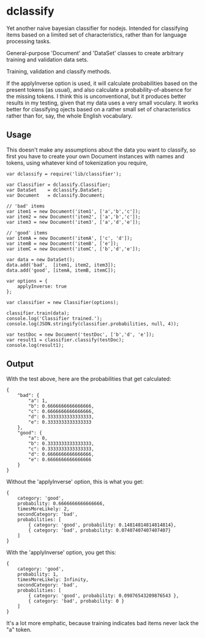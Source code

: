 dclassify
=========

Yet another naive bayesian classifier for nodejs. Intended for classifying items based on a limited set of 
characteristics, rather than for language processing tasks.

General-purpose 'Document' and 'DataSet' classes to create arbitrary training and validation data sets.

Training, validation and classify methods.

If the applyInverse option is used, it will calculate probabilities based on the present tokens (as usual),
and also calculate a probability-of-absence for the missing tokens. I think this is unconventional, but it
produces better results in my testing, given that my data uses a very small voculary. It works better for
classifying ojects based on a rather small set of characteristics rather than for, say, the whole English 
vocabulary.

Usage
-----

This doesn't make any assumptions about the data you want to classify, so first you have to create your own 
Document instances with names and tokens, using whatever kind of tokenization you require, 

    var dclassify = require('lib/classifier');
    
    var Classifier = dclassify.Classifier;
    var DataSet    = dclassify.DataSet;
    var Document   = dclassify.Document;
    
    // 'bad' items
    var item1 = new Document('item1', ['a','b','c']);
    var item2 = new Document('item2', ['a','b','c']);
    var item3 = new Document('item3', ['a','d','e']);

    // 'good' items
    var itemA = new Document('itemA', ['c', 'd']);
    var itemB = new Document('itemB', ['e']);
    var itemC = new Document('itemC', ['b','d','e']);

    var data = new DataSet();
    data.add('bad',  [item1, item2, item3]);    
    data.add('good', [itemA, itemB, itemC]);
    
    var options = {
        applyInverse: true
    };
    
    var classifier = new Classifier(options);
    
    classifier.train(data);
    console.log('Classifier trained.');
    console.log(JSON.stringify(classifier.probabilities, null, 4));
    
    var testDoc = new Document('testDoc', ['b','d', 'e']);    
    var result1 = classifier.classify(testDoc);
    console.log(result1);
    
Output
------

With the test above, here are the probabilities that get calculated:

    {
        "bad": {
            "a": 1,
            "b": 0.6666666666666666,
            "c": 0.6666666666666666,
            "d": 0.3333333333333333,
            "e": 0.3333333333333333
        },
        "good": {
            "a": 0,
            "b": 0.3333333333333333,
            "c": 0.3333333333333333,
            "d": 0.6666666666666666,
            "e": 0.6666666666666666
        }
    }


Without the 'applyInverse' option, this is what you get:

    {
        category: 'good',
        probability: 0.6666666666666666,
        timesMoreLikely: 2,
        secondCategory: 'bad',
        probabilities: [
            { category: 'good', probability: 0.14814814814814814},
            { category: 'bad', probability: 0.07407407407407407}
        ]
    }

With the 'applyInverse' option, you get this:

    {
        category: 'good',
        probability: 1,
        timesMoreLikely: Infinity,
        secondCategory: 'bad',
        probabilities: [
            { category: 'good', probability: 0.09876543209876543 },
            { category: 'bad', probability: 0 }
        ]
    }

It's a lot more emphatic, because training indicates bad items never lack the "a" token.
